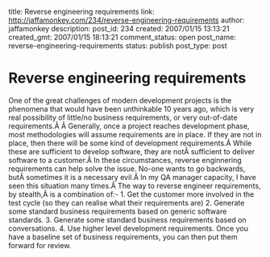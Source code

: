 title: Reverse engineering requirements
link: http://jaffamonkey.com/234/reverse-engineering-requirements
author: jaffamonkey
description: 
post_id: 234
created: 2007/01/15 13:13:21
created_gmt: 2007/01/15 18:13:21
comment_status: open
post_name: reverse-engineering-requirements
status: publish
post_type: post

# Reverse engineering requirements

One of the great challenges of modern development projects is the phenomena that would have been unthinkable 10 years ago, which is very real possibility of little/no business requirements, or very out-of-date requirements.Â Â Generally, once a project reaches development phase, most methodologies will assume requirements are in place. If they are not in place, then there will be some kind of development requirements.Â While these are sufficient to develop software, they are notÂ sufficient to deliver software to a customer.Â In these circumstances, reverse enginnering requirements can help solve the issue. No-one wants to go backwards, butÂ sometimes it is a necessary evil.Â In my QA manager capacity, I have seen this situation many times.Â The way to reverse engineer requirements, by stealth,Â is a combination of:- 1\. Get the customer more involved in the test cycle (so they can realise what their requirements are) 2\. Generate some standard business requirements based on generic software standards. 3\. Generate some standard business requirements based on conversations. 4\. Use higher level development requirements. Once you have a baseline set of business requirements, you can then put them forward for review.